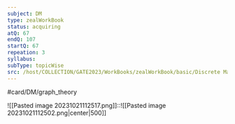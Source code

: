 ```yaml
---
subject: DM
type: zealWorkBook
status: acquiring
atQ: 67
endQ: 107
startQ: 67
repeation: 3
syllabus: 
subType: topicWise
src: /host/COLLECTION/GATE2023/WorkBooks/zealWorkBook/basic/Discrete Mathematics/Solutions Topic wise/Graph Theory/Random about Numbers and Path .pdf
---
```

#card/DM/graph_theory

![[Pasted image 20231021112517.png]]::![[Pasted image 20231021112502.png|center|500]] <!--SR:!2023-10-24,3,250-->

